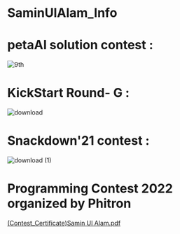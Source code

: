 # SaminUlAlam_Info
# petaAI solution contest : 

![9th](https://user-images.githubusercontent.com/48744887/182946974-39b34040-73cf-49be-8f32-694a05bca3db.png)



# KickStart Round- G :

![download](https://user-images.githubusercontent.com/48744887/182947027-150309d6-e763-4c0a-aab7-acf6966cb6d7.png)



# Snackdown'21 contest :

![download (1)](https://user-images.githubusercontent.com/48744887/182947695-63b065c5-928f-4090-92dd-497cc5e95a64.png)



# Programming Contest 2022 organized by Phitron

[(Contest_Certificate)Samin Ul Alam.pdf](https://github.com/Samin-043/SaminUlAlam_Info/files/9593547/Contest_Certificate.Samin.Ul.Alam.pdf)

